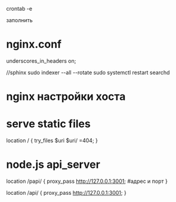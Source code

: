 crontab -e

заполнить

# nginx.conf
underscores_in_headers on;

//sphinx
sudo indexer --all --rotate
sudo systemctl restart searchd

# nginx настройки хоста
# serve static files
location / {
    try_files $uri $uri/ =404;
}

# node.js api_server
location /papi/ {
    proxy_pass http://127.0.0.1:3001; #адрес и порт
}

location /api/ {
    proxy_pass http://127.0.0.1:3001;
}